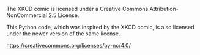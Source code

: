 The XKCD comic is licensed under a Creative Commons Attribution-NonCommercial 2.5 License.

This Python code, which was inspired by the XKCD comic, is also licensed under the newer version of the same license.

https://creativecommons.org/licenses/by-nc/4.0/
